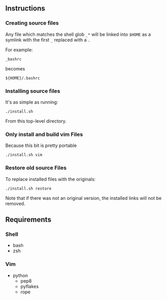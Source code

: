 ## Instructions
### Creating source files
Any file which matches the shell glob `_*` will be linked into `$HOME` as a symlink with the first `_`  replaced with a `.`

For example:

    _bashrc

becomes

    ${HOME}/.bashrc


### Installing source files
It's as simple as running:

    ./install.sh

From this top-level directory.


### Only install and build vim Files
Because this bit is pretty portable

    ./install.sh vim


### Restore old source Files
To replace installed files with the originals:

    ./install.sh restore

Note that if there was not an original version, the installed links will not be removed.


## Requirements
### Shell
* bash
* zsh

### Vim
* python
  * pep8
  * pyflakes
  * rope
